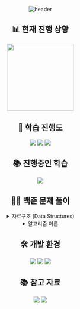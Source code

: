 <div align="center">

![header](https://capsule-render.vercel.app/api?type=waving&color=0066ff&height=200&section=header&text=Algorithm%20Study&fontSize=60&animation=twinkling&fontAlignY=38&desc=Problem%20Solving%20Repository&descAlignY=60&descAlign=62)

## 📊 현재 진행 상황
<p align="center">
  <a href="https://solved.ac/profile/anximusic7"><img height="180em" src="http://mazassumnida.wtf/api/v2/generate_badge?boj=anximusic7"/></a>
</p>

## 🎯 학습 진행도
<p align="center">
  <img src="https://img.shields.io/badge/Data_Structures-007396?style=for-the-badge&logo=java&logoColor=white"/>
  <img src="https://img.shields.io/badge/Algorithms-FF6B6B?style=for-the-badge&logo=TheAlgorithms&logoColor=white"/>
  <img src="https://img.shields.io/badge/Problem_Solving-00599C?style=for-the-badge&logo=c%2B%2B&logoColor=white"/>
</p>

## 📚 진행중인 학습
<p align="center">
  <a href="https://blog.encrypted.gg/936"><img src="https://img.shields.io/badge/Advanced_Stack-FF6B6B?style=flat-square&logo=TheAlgorithms&logoColor=white"/></a>
</p>

## 🏃‍♂️ 백준 문제 풀이
<details>
<summary>자료구조 (Data Structures)</summary>
<br>

### 배열 (Array)
- ✅ [알파벳 개수 세기 (BOJ 10808)](Solutions/Baekjoon/10808.cpp)
- ✅ [배열 테스트](Solutions/DataStructures/_Tests/ArrayTest/array_test.cpp)

### 연결 리스트 (Linked List)
- ✅ [에디터 (BOJ 1406)](Solutions/Baekjoon/1406.cpp)
- ✅ [요세푸스 문제 (BOJ 1158)](Solutions/Baekjoon/1158.cpp)
- ✅ [연결 리스트 테스트](Solutions/DataStructures/_Tests/LinkedListTest/linked_list_test.cpp)

### 스택 (Stack)
- ✅ [스택 (BOJ 10828)](Solutions/Baekjoon/10828.cpp)
- ✅ [제로 (BOJ 10773)](Solutions/Baekjoon/10773.cpp)
- ✅ [오큰수 (BOJ 17298)](Solutions/Baekjoon/17298.cpp)

### 덱 (Deque)
- ✅ [덱 (BOJ 10866)](Solutions/Baekjoon/10866/10866.cpp)
- ✅ [덱 테스트](Solutions/DataStructures/_Tests/DequeTest/deque_test.cpp)
</details>

<details>
<summary>알고리즘 이론</summary>
<br>

### 기초 이론
- 시간복잡도 분석
- 공간복잡도 분석

### 핵심 알고리즘
- 정렬 알고리즘
- 탐색 알고리즘
- 그래프 이론
- 동적 프로그래밍
- 그리디 알고리즘
</details>

## 🛠 개발 환경
<p align="center">
  <img src="https://img.shields.io/badge/C++-00599C?style=for-the-badge&logo=c%2B%2B&logoColor=white"/>
  <img src="https://img.shields.io/badge/Visual_Studio-5C2D91?style=for-the-badge&logo=visual%20studio&logoColor=white"/>
  <img src="https://img.shields.io/badge/Git-F05032?style=for-the-badge&logo=git&logoColor=white"/>
</p>

## 📚 참고 자료
<p align="center">
  <a href="https://blog.encrypted.gg/category/강좌/실전%20알고리즘"><img src="https://img.shields.io/badge/BaaaaaaaaaaarkingDog_알고리즘_강의-11B48A?style=flat-square&logo=Vimeo&logoColor=white"/></a>
  <a href="https://www.acmicpc.net/"><img src="https://img.shields.io/badge/백준_온라인_저지-0076C0?style=flat-square&logo=Baidu&logoColor=white"/></a>
</p>

</div>
